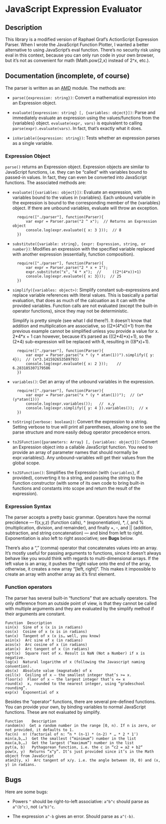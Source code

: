 JavaScript Expression Evaluator
===============================

Description
-----------

This library is a modified version of Raphael Graf’s ActionScript Expression
Parser. When I wrote the JavaScript Function Plotter, I wanted a better
alternative to using JavaScript’s eval function. There’s no security
risk using eval in this context, because you can only run code in your own browser, but it’s not as
convenient for math (Math.pow(2,x) instead of 2^x, etc.).

## Documentation (incomplete, of course) ##

The parser is written as an [AMD](http://en.wikipedia.org/wiki/Asynchronous_module_definition) module.
The methods are:

* `parse({expression: string})`:  Convert a mathematical expression into an Expression object.

* `evaluate({expression: string} [, {variables: object}])`:  Parse
and immediately evaluate an expression using the values/functions from 
the {variables} object. `evaluate(expr, vars)` is equivalent to calling
`parse(expr).evaluate(vars)`. In fact, that’s exactly what it does.

* `isVariable({expression: string})`:  Tests whether an expression
  parses as a single variable.

### Expression Object ###

`parse()`  returns an Expression object. Expression objects are similar to
JavaScript functions, i.e. they can be “called” with variables bound to
passed-in values. In fact, they can even be converted into JavaScript
functions.  The associated methods are:

* `evaluate([{variables: object}])`:
Evaluate an expression, with variables bound to the values in {variables}. Each
unbound variable in the expression is bound to the corresponding member of the
{variables} object. If there are unbound variables, evaluate will throw an
exception.

	    require(["./parser"], function(Parser){
	        var expr = Parser.parse("2 ^ x");  // Returns an Expression object
            console.log(expr.evaluate({ x: 3 }));  // 8
        })

* `substitute({variable: string}, {expr: Expression, string, or number})`:
Modifies an expression with the specified variable replaced with another
expression (essentially, function composition).

        require(["./parser"], function(Parser){
	        var expr = Parser.parse("2 * x + 1");
            expr.substitute("x", "4 * x");  //     ((2*(4*x))+1)
            console.log(expr.evaluate({ x: 3}));  // 25
        })

* `simplify({variables: object>)`:
Simplify constant sub-expressions and replace
variable references with literal values. This is basically a partial
evaluation, that does as much of the calcuation as it can with the provided
variables. Function calls are not evaluated (except the built-in operator
functions), since they may not be deterministic.

    Simplify is pretty simple (see what I did there?). It doesn’t know that
addition and multiplication are associative, so ((2\*(4\*x))+1) from the
previous example cannot be simplified unless you provide a value for x.
2\*4\*x + 1 can however, because it’s parsed as (((2\*4)\*x)+1), so the (2\*4)
sub-expression will be replaced with 8, resulting in ((8\*x)+1).

        require(["./parser"], function(Parser){
            var expr = Parser.parse("x * (y * atan(1))").simplify({ y: 4});  // (x*3.141592653589793)
            console.log(expr.evaluate({ x: 2 }));    //    6.283185307179586
        })

* `variables()`:
Get an array of the unbound variables in the expression.

        require(["./parser"], function(Parser){
            var expr = Parser.parse("x * (y * atan(1))");  // (x*(y*atan(1)))
            console.log(expr.variables());   //  x,y
            console.log(expr.simplify({ y: 4 }).variables());  // x
        })

* `toString({verbose: boolean})`: Convert the expression to a string.  Setting verbose to true
will print all parentheses, allowing one to see the parse structure
and more easily debug operator precedence errors.

* `toJSFunction({parameters: Array} [, {variables: object}])`:
Convert an Expression object into a callable JavaScript function. You need to
provide an array of parameter names that should normally be expr.variables().
Any unbound-variables will get their values from the global scope.

* `toJSFunction()`:   Simplifies the Expression (with `{variables}`, if
provided), converting it to a string, and passing the string to the Function
constructor (with some of its own code to bring built-in functions and
constants into scope and return the result of the expression).

### Expression Syntax ###

The parser accepts a pretty basic grammar. Operators have the normal precidence
— f(x,y,z) (function calls), ^ (exponentiation), \*, /, and % (multiplication,
division, and remainder), and finally +, -, and || (addition, subtraction, and
string concatenation) — and bind from left to right.
Exponentiation is also left to right associative; see **Bugs** below.

There’s also a “,” (comma) operator that concatenates values into an array.
It’s mostly useful for passing arguments to functions, since it doesn’t always
behave like you would think with regards to multi-dimensional arrays. If the
left value is an array, it pushes the right value onto the end of the array,
otherwise, it creates a new array “[left, right]“. This makes it impossible to
create an array with another array as it’s first element.

### Function operators ###

The parser has several built-in “functions” that are actually operators. The
only difference from an outside point of view, is that they cannot be called
with multiple arguments and they are evaluated by the simplify method if their
arguments are constant.

	Function  Description
	sin(x)  Sine of x (x is in radians)
	cos(x)  Cosine of x (x is in radians)
	tan(x)  Tangent of x (x is… well, you know)
	asin(x)  Arc sine of x (in radians)
	acos(x)  Arc cosine of x (in radians)
	atan(x)  Arc tangent of x (in radians)
	sqrt(x)  Square root of x. Result is NaN (Not a Number) if x is negative.
	log(x)  Natural logarithm of x (following the Javascript naming convention).
	abs(x)  Absolute value (magnatude) of x
	ceil(x)  Ceiling of x — the smallest integer that’s >= x.
	floor(x)  Floor of x — the largest integer that’s <= x
	round(x)  x, rounded to the nearest integer, using “gradeschool rounding”.
	exp(x)  Exponential of x

Besides the “operator” functions, there are several pre-defined functions. You
can provide your own, by binding variables to normal JavaScript functions.
These are not evaluated by simplify.

	Function 	Description
	random(n)  Get a random number in the range [0, n). If n is zero, or not provided, it defaults to 1.
	fac(n) 	n! (factorial of n: “n * (n-1) * (n-2) * … * 2 * 1″)
	min(a,b,…) 	Get the smallest (“minimum”) number in the list
	max(a,b,…) 	Get the largest (“maximum”) number in the list
	pyt(a, b) 	Pythagorean function, i.e. the c in “c2 = a2 + b2“
	pow(x, y)  Returns “x^y”. It’s just provided since it’s in the Math object from JavaScript
	atan2(y, x)  Arc tangent of x/y. i.e. the angle between (0, 0) and (x, y) in radians.


## Bugs ##


Here are some bugs:

* Powers `^` should be right-to-left associative:  `a^b^c` should parse as `a^(b^c)`, not `(a^b)^c`.

* The expression `a^-b` gives an error.  Should parse as `a^(-b)`.

